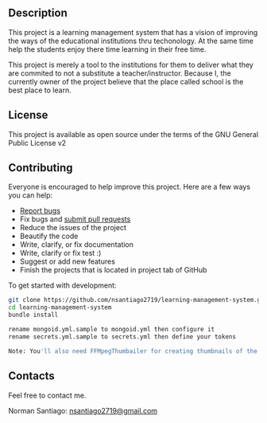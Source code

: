 ## Description
This project is a learning management system that has a vision of improving the
ways of the educational institutions thru techonology. At the same time help the
students enjoy there time learning in their free time.

This project is merely a tool to the institutions for them to deliver what they
are commited to not a substitute a teacher/instructor. Because I, the currently owner
of the project believe that the place called school is the best place to learn.

## License
This project is available as open source under the terms of the GNU General Public License v2

## Contributing

Everyone is encouraged to help improve this project. Here are a few ways you can help:

- [Report bugs](https://github.com/nsantiago2719/learning-management-system/issues)
- Fix bugs and [submit pull requests](https://github.com/nsantiago2719/learning-management-system/pulls)
- Reduce the issues of the project
- Beautify the code
- Write, clarify, or fix documentation
- Write, clarify or fix test :)
- Suggest or add new features
- Finish the projects that is located in project tab of GitHub

To get started with development:

```sh
git clone https://github.com/nsantiago2719/learning-management-system.git
cd learning-management-system
bundle install

rename mongoid.yml.sample to mongoid.yml then configure it
rename secrets.yml.sample to secrets.yml then define your tokens

Note: You'll also need FFMpegThumbailer for creating thumbnails of the videos.
```

## Contacts

Feel free to contact me.

Norman Santiago: [nsantiago2719@gmail.com](mailto:nsantiago2719@gmail.com)

